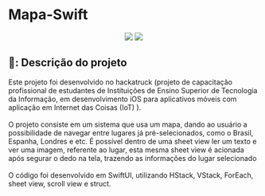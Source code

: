 # Mapa-Swift
<p align="center">
    <img src="https://img.shields.io/badge/STATUS-EM_DESENVOLVIMENTO-blue?style=for-the-badge"/>
    <img src="https://img.shields.io/github/last-commit/Samuel-045/Mapa-Swift?style=for-the-badge"/>
</p>

<h2>📝: Descrição do projeto</h2>
Este projeto foi desenvolvido no hackatruck (projeto de capacitação profissional de estudantes de Instituições de Ensino Superior de Tecnologia da Informação, em desenvolvimento iOS para aplicativos móveis com aplicação em Internet das Coisas (IoT) ).<br><br>
O projeto consiste em um sistema que usa um mapa, dando ao usuário a possibilidade de navegar entre lugares já pré-selecionados, como o Brasil, Espanha, Londres e etc. É possível dentro de uma sheet view ler um texto e ver uma imagem,
referente ao lugar, esta mesma sheet view é acionada após segurar o dedo na tela, trazendo as informações do lugar selecionado<br><br>
O código foi desenvolvido em SwiftUI, utilizando HStack, VStack, ForEach, sheet view, scroll view e struct.
